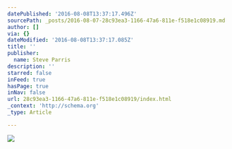 ```yaml
---
datePublished: '2016-08-08T13:37:17.496Z'
sourcePath: _posts/2016-08-07-28c93ea3-1166-47a6-811e-f518e1c08919.md
author: []
via: {}
dateModified: '2016-08-08T13:37:17.085Z'
title: ''
publisher:
  name: Steve Parris
description: ''
starred: false
inFeed: true
hasPage: true
inNav: false
url: 28c93ea3-1166-47a6-811e-f518e1c08919/index.html
_context: 'http://schema.org'
_type: Article

---
```

![](https://the-grid-user-content.s3-us-west-2.amazonaws.com/d00f1bc4-0eed-47c3-b733-50d50a0705b7.jpg)